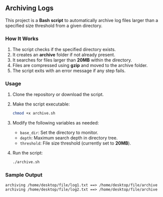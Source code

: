 ## Archiving Logs

This project is a **Bash script** to automatically archive log files larger than a specified size threshold from a given directory.

### How It Works
1. The script checks if the specified directory exists.
2. It creates an **archive** folder if not already present.
3. It searches for files larger than **20MB** within the directory.
4. Files are compressed using **gzip** and moved to the archive folder.
5. The script exits with an error message if any step fails.

### Usage
1. Clone the repository or download the script.

2. Make the script executable:
   ```bash
   chmod +x archive.sh
   ```
3. Modify the following variables as needed:
   - `base_dir`: Set the directory to monitor.
   - `depth`: Maximum search depth in directory tree.
   - `threshold`: File size threshold (currently set to **20MB**).
4. Run the script:
   ```bash
   ./archive.sh
   ```

### Sample Output
```
archiving /home/desktop/file/log1.txt ==> /home/desktop/file/archive
archiving /home/desktop/file/log2.txt ==> /home/desktop/file/archive
```

